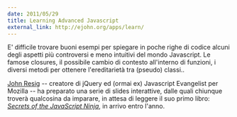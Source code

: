 ```yaml
---
date: 2011/05/29
title: Learning Advanced Javascript
external_link: http://ejohn.org/apps/learn/
---
```


E' difficile trovare buoni esempi per spiegare in poche righe di codice alcuni degli aspetti più controversi e meno intuitivi del mondo Javascript. Le famose closures, il possibile cambio di contesto all'interno di funzioni, i diversi metodi per ottenere l'ereditarietà tra (pseudo) classi..

[John Resig](http://ejohn.org/) -- creatore di jQuery ed (ormai ex) Javascript Evangelist per Mozilla -- ha preparato una serie di slides interattive, dalle quali chiunque troverà qualcosina da imparare, in attesa di leggere il suo primo libro: [*Secrets of the JavaScript Ninja*](http://jsninja.com/), in arrivo entro l'anno.

